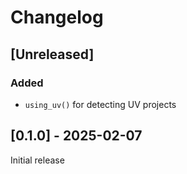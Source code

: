 # Changelog

## [Unreleased]

### Added

- `using_uv()` for detecting UV projects


## [0.1.0] - 2025-02-07

Initial release

